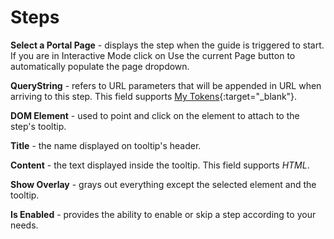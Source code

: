 # Steps

**Select a Portal Page** - displays the step when the guide is triggered to start. If you are in Interactive Mode click on Use the current Page button to automatically populate the page dropdown.

**QueryString** - refers to URL parameters that will be appended in URL when arriving to this step. This field supports [My Tokens](https://www.dnnsharp.com/dnn/modules/my-custom-tokens){:target="_blank"}.

**DOM Element** - used to point and click on the element to attach to the step's tooltip.

**Title** - the name displayed on tooltip's header.

**Content** - the text displayed inside the tooltip. This field supports _HTML_.

**Show Overlay** - grays out everything except the selected element and the tooltip.

**Is Enabled** - provides the ability to enable or skip a step according to your needs.